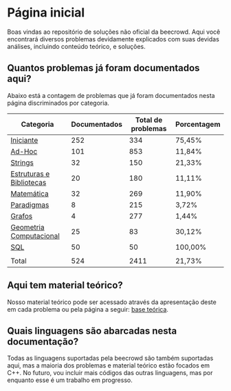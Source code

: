 # Página inicial

Boas vindas ao repositório de soluções não oficial da beecrowd. Aqui você encontrará diversos problemas devidamente explicados com suas devidas análises, incluindo conteúdo teórico, e soluções.

## Quantos problemas já foram documentados aqui?

Abaixo está a contagem de problemas que já foram documentados nesta página discriminados por categoria.

| Categoria | Documentados | Total de problemas | Porcentagem |
| -- | -- | -- | -- |
| [Iniciante](./problemas/iniciante/README.md) | 252 | 334 | 75,45% |
| [Ad-Hoc](./problemas/ad-hoc/README.md) | 101 | 853 | 11,84% |
| [Strings](./problemas/strings/README.md) | 32 | 150 | 21,33% |
| [Estruturas e Bibliotecas](./problemas/estruturas-e-bibliotecas/README.md) | 20 | 180 | 11,11% |
| [Matemática](./problemas/matematica/README.md) | 32 | 269 | 11,90% |
| [Paradigmas](./problemas/paradigmas/README.md) | 8 | 215 | 3,72% |
| [Grafos](./problemas/grafos/README.md) | 4 | 277 | 1,44% |
| [Geometria Computacional](./problemas/geometria-computacional/README.md) | 25 | 83 | 30,12% |
| [SQL](./problemas/sql/README.md) | 50 | 50 | 100,00% |
| | | |
| Total | 524 | 2411 | 21,73% |

## Aqui tem material teórico?

Nosso material teórico pode ser acessado através da apresentação deste em cada problema ou pela página a seguir: [base teórica](./base-teorica/README.md).

## Quais linguagens são abarcadas nesta documentação?

Todas as linguagens suportadas pela beecrowd são também suportadas aqui, mas a maioria dos problemas e material teórico estão focados em C++. No futuro, vou incluir mais códigos das outras linguagens, mas por enquanto esse é um trabalho em progresso.